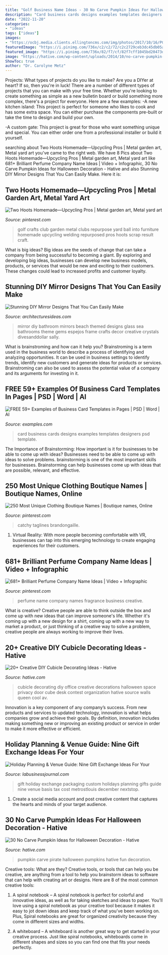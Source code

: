 ```yaml
---
title: "Golf Business Name Ideas - 30 No Carve Pumpkin Ideas For Halloween Decoration"
description: "Card business cards designs examples templates designers psd template"
date: "2022-11-20"
categories:
- "ideas"
tags: ["ideas"]
images:
- "https://ocbj.media.clients.ellingtoncms.com/img/photos/2017/10/16/PG36_NineGiftIdeas_Thinkstock-607633550_merrychristmas_gifts_t670.jpg?b3f6a5d7692ccc373d56e40cf708e3fa67d9af9d"
featuredImage: "https://i.pinimg.com/736x/c2/c2/72/c2c2729ceb3dc45db05a64d1b8f17ca1.jpg"
featured_image: "https://i.pinimg.com/736x/82/f7/cf/82f7cff1045bd20473d2d113bbac50f0--golf-club-crafts-golf-ball-crafts.jpg"
image: "https://hative.com/wp-content/uploads/2014/10/no-carve-pumpkin-ideas/29-pirate-pumpkin.jpg"
ShowToc: true
author: "Dr. Carolyne Metz"
---
```



Projects: What types of projects do you like to make?
Are you a DIYer at heart? If so, then you're in luck! There are a number of different types of projects that you can make with your free time. Whether you're looking to create something as simple as a new bulletin board or build something more complex, there's a project for everyone. Here are a few examples: 
-A new kitchen island: This project is perfect for someone who likes to cook and has some extra space. You can either purchase the components pre-built or take the time to design and build your own. 

-A custom gate: This project is great for those who want something unique and special. You can either order one from a professional installer or build it yourself.

	

		
searching about Two Hoots Homemade—Upcycling Pros | Metal garden art, Metal yard art you've came to the right web. We have 8 Pics about Two Hoots Homemade—Upcycling Pros | Metal garden art, Metal yard art like 681+ Brilliant Perfume Company Name Ideas | Video + Infographic, 30 No Carve Pumpkin Ideas for Halloween Decoration - Hative and also Stunning DIY Mirror Designs That You Can Easily Make. Here it is:
		
    
## Two Hoots Homemade—Upcycling Pros | Metal Garden Art, Metal Yard Art

<img loading=lazy src="https://i.pinimg.com/736x/82/f7/cf/82f7cff1045bd20473d2d113bbac50f0--golf-club-crafts-golf-ball-crafts.jpg" onerror="this.onerror=null;this.src='https://tse2.mm.bing.net/th?id=OIP.TQ7wWVfbHM0XHFwwiidfpwHaLH&amp;pid=15.1';" alt="Two Hoots Homemade—Upcycling Pros | Metal garden art, Metal yard art">

_Source: pinterest.com_

>golf crafts club garden metal clubs repurpose yard ball into furniture homemade upcycling welding repurposed pros hoots scrap result craft. 

	

What is big ideas?
Big ideas are the seeds of change that can take a company from being successful to becoming a giant. By exploring and developing big ideas, businesses can develop new business models, products, or services that would be new and exciting to their customers. These changes could lead to increased profits and customer loyalty.

    
## Stunning DIY Mirror Designs That You Can Easily Make

<img loading=lazy src="http://architecturesideas.com/wp-content/uploads/2017/10/mirror-designs-ideas-3.jpg" onerror="this.onerror=null;this.src='https://tse3.mm.bing.net/th?id=OIP.gxuYkSEWSki6bYzYeajh_QHaJ4&amp;pid=15.1';" alt="Stunning DIY Mirror Designs That You Can Easily Make">

_Source: architecturesideas.com_

>mirror diy bathroom mirrors beach themed designs glass sea bathrooms theme gems espejos frame crafts decor creative crystals divesanddollar sally. 

	

What is brainstroming and how can it help you?
Brainstroming is a term used in the business world to describe a process of identifying and analyzing opportunities. It can be used in business settings to identify trends, identify new customers and generate ideas for products or services. Brainstroming can also be used to assess the potential value of a company and its arguments for investing in it.

    
## FREE 59+ Examples Of Business Card Templates In Pages | PSD | Word | AI

<img loading=lazy src="https://images.examples.com/wp-content/uploads/2017/03/Fashion-Photography-Business-Card.jpg" onerror="this.onerror=null;this.src='https://tse2.mm.bing.net/th?id=OIP.m3ejFyJwiFQUAVON8KIoyQHaFj&amp;pid=15.1';" alt="FREE 59+ Examples of Business Card Templates in Pages | PSD | Word | AI">

_Source: examples.com_

>card business cards designs examples templates designers psd template. 

	

The Importance of Brainstorming: How important is it for businesses to be able to come up with ideas?
Businesses need to be able to come up with ideas to solve problems. brainstorming is one of the most important skills for businesses. Brainstorming can help businesses come up with ideas that are possible, relevant, and effective.

    
## 250 Most Unique Clothing Boutique Names | Boutique Names, Online

<img loading=lazy src="https://i.pinimg.com/736x/c2/c2/72/c2c2729ceb3dc45db05a64d1b8f17ca1.jpg" onerror="this.onerror=null;this.src='https://tse1.mm.bing.net/th?id=OIP.saCPmj91cq-WIS0aEihs7QHaLG&amp;pid=15.1';" alt="250 Most Unique Clothing Boutique Names | Boutique names, Online">

_Source: pinterest.com_

>catchy taglines brandongaille. 

	

1. Virtual Reality: With more people becoming comfortable with VR, businesses can tap into this emerging technology to create engaging experiences for their customers.

    
## 681+ Brilliant Perfume Company Name Ideas | Video + Infographic

<img loading=lazy src="https://i.pinimg.com/736x/a6/74/46/a67446579b2d2cc39bf2d92d9a4aa22c.jpg" onerror="this.onerror=null;this.src='https://tse3.mm.bing.net/th?id=OIP.V-qQcYJ8Faz75GQ9YfJj1wHaLG&amp;pid=15.1';" alt="681+ Brilliant Perfume Company Name Ideas | Video + Infographic">

_Source: pinterest.com_

>perfume name company names fragrance business creative. 

	

What is creative?
Creative people are able to think outside the box and come up with new ideas that can improve someone's life. Whether it's coming up with a new design for a shirt, coming up with a new way to market a product, or just thinking of a creative way to solve a problem, creative people are always working to improve their lives.

    
## 20+ Creative DIY Cubicle Decorating Ideas - Hative

<img loading=lazy src="https://hative.com/wp-content/uploads/2014/06/cubicle-decorating-ideas/20-office-cubicle-decorating-ideas.jpg" onerror="this.onerror=null;this.src='https://tse2.mm.bing.net/th?id=OIP.EKOs4CpKpLtYMsyDkY9fvgHaHa&amp;pid=15.1';" alt="20+ Creative DIY Cubicle Decorating Ideas - Hative">

_Source: hative.com_

>cubicle decorating diy office creative decorations halloween space privacy door cube desk contest organization hative source walls queen cool av. 

	

Innovation is a key component of any company’s success. From new products and services to updated technology, innovation is what helps companies grow and achieve their goals. By definition, innovation includes making something new or improving an existing product or service in order to make it more effective or efficient.

    
## Holiday Planning &amp; Venue Guide: Nine Gift Exchange Ideas For Your

<img loading=lazy src="https://ocbj.media.clients.ellingtoncms.com/img/photos/2017/10/16/PG36_NineGiftIdeas_Thinkstock-607633550_merrychristmas_gifts_t670.jpg?b3f6a5d7692ccc373d56e40cf708e3fa67d9af9d" onerror="this.onerror=null;this.src='https://tse4.mm.bing.net/th?id=OIP.7kemt8d1hj7igyzz3OkQ6QHaE8&amp;pid=15.1';" alt="Holiday Planning &amp; Venue Guide: Nine Gift Exchange Ideas For Your">

_Source: labusinessjournal.com_

>gift holiday exchange packaging custom holidays planning gifts guide nine venue basis tax cost metrostlouis december nextstop. 

	

1. Create a social media account and post creative content that captures the hearts and minds of your target audience.

    
## 30 No Carve Pumpkin Ideas For Halloween Decoration - Hative

<img loading=lazy src="https://hative.com/wp-content/uploads/2014/10/no-carve-pumpkin-ideas/29-pirate-pumpkin.jpg" onerror="this.onerror=null;this.src='https://tse4.mm.bing.net/th?id=OIP.3VoAgI_omVHJK9mxergSzwHaH0&amp;pid=15.1';" alt="30 No Carve Pumpkin Ideas for Halloween Decoration - Hative">

_Source: hative.com_

>pumpkin carve pirate halloween pumpkins hative fun decoration. 

	

Creative tools: What are they?
Creative tools, or tools that can help you be creative, are anything from a tool to help you brainstorm ideas to software that can help with creating art or designs. Here are 8 of the most common creative tools:
1. A spiral notebook – A spiral notebook is perfect for colorful and innovative ideas, as well as for taking sketches and ideas to paper. You’ll love using a spiral notebook as your creative tool because it makes it easy to jot down ideas and keep track of what you’ve been working on. Plus, Spiral notebooks are great for organized creativity because they come in different sizes and widths.

2. A whiteboard – A whiteboard is another great way to get started in your creative process. Just like spiral notebooks, whiteboards come in different shapes and sizes so you can find one that fits your needs perfectly.

